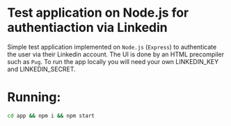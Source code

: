 # Test application on Node.js for authentiaction via Linkedin

Simple test application implemented on `Node.js` (`Express`) to authenticate the user via their Linkedin account. The UI is done by an HTML precompiler such as `Pug`.
To run the app locally you will need your own LINKEDIN_KEY and LINKEDIN_SECRET.

# Running:

```sh
cd app && npm i && npm start
```
